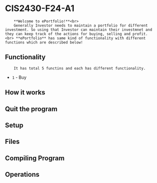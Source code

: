# CIS2430-F24-A1

        **Welcome to ePortfolio!**<br>
        Generally Investor needs to maintain a portfolio for different investment. So using that Investor can maintain their investmnet and they can keep track of the actions for buying, selling and profit. <br> **ePortfolio** has same kind of functionality with different functions which are described below!


## Functionality
        It has total 5 functins and each has different functionality.
- `1` - Buy

## How it works

## Quit the program

## Setup

## Files

## Compiling Program

## Operations


